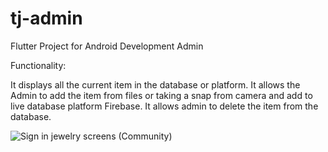 # tj-admin
Flutter Project for Android Development Admin

Functionality:

It displays all the current item in the database or platform. 
It allows the Admin to add the item from files or taking a snap from camera and add to live database platform Firebase.
It allows admin to delete the item from the database.

![Sign in jewelry screens (Community)](https://github.com/Dhruvin70/tj-admin/assets/112979026/43f9907b-b2bb-466e-b176-99a1a5d8f1ad)
